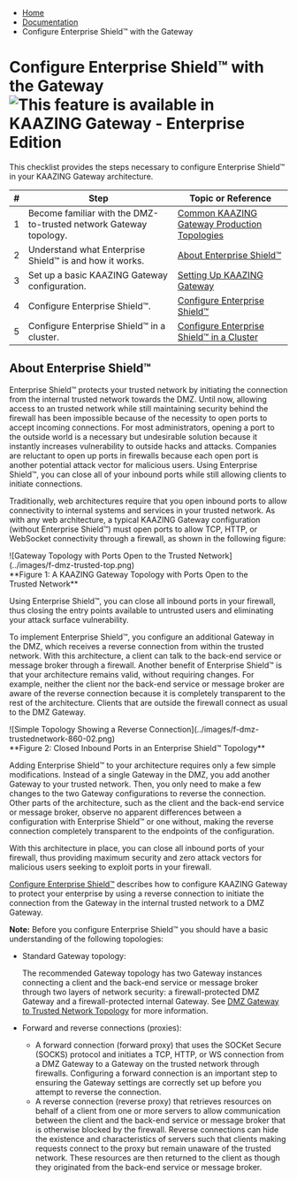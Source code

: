 -   [Home](../../index.md)
-   [Documentation](../index.md)
-   Configure Enterprise Shield&trade; with the Gateway

Configure Enterprise Shield&trade; with the Gateway ![This feature is available in KAAZING Gateway - Enterprise Edition](images/enterprise-feature.png)
==========================================================================================

This checklist provides the steps necessary to configure Enterprise Shield&trade; in your KAAZING Gateway architecture.

| \#  | Step                                                              | Topic or Reference                                                                                        |
|-----|-------------------------------------------------------------------|-----------------------------------------------------------------------------------------------------------|
| 1   | Become familiar with the DMZ-to-trusted network Gateway topology. | [Common KAAZING Gateway Production Topologies](../admin-reference/c_topologies.md#DMZ_to_Internal) |
| 2   | Understand what Enterprise Shield&trade; is and how it works.         | [About Enterprise Shield&trade;](#whatis)                                                                     |
| 3   | Set up a basic KAAZING Gateway configuration.                | [Setting Up KAAZING Gateway](../about/setup-guide.md)                                                                                      |
| 4   | Configure Enterprise Shield&trade;.                                   | [Configure Enterprise Shield&trade;](p_rc_config.md)                                                        |
| 5   | Configure Enterprise Shield&trade; in a cluster.                      | [Configure Enterprise Shield&trade; in a Cluster](p_rc_cluster.md)                                          |

<a name="whatis"></a>About Enterprise Shield&trade;
-----------------------------------------------

Enterprise Shield&trade; protects your trusted network by initiating the connection from the internal trusted network towards the DMZ. Until now, allowing access to an trusted network while still maintaining security behind the firewall has been impossible because of the necessity to open ports to accept incoming connections. For most administrators, opening a port to the outside world is a necessary but undesirable solution because it instantly increases vulnerability to outside hacks and attacks. Companies are reluctant to open up ports in firewalls because each open port is another potential attack vector for malicious users. Using Enterprise Shield&trade;, you can close all of your inbound ports while still allowing clients to initiate connections.

Traditionally, web architectures require that you open inbound ports to allow connectivity to internal systems and services in your trusted network. As with any web architecture, a typical KAAZING Gateway configuration (without Enterprise Shield&trade;) must open ports to allow TCP, HTTP, or WebSocket connectivity through a firewall, as shown in the following figure:

<figure style="margin-left:0px;">
![Gateway Topology with Ports Open to the Trusted Network](../images/f-dmz-trusted-top.png)
<figcaption>
**Figure 1: A KAAZING Gateway Topology with Ports Open to the Trusted Network**
</figcaption>
</figure>
Using Enterprise Shield&trade;, you can close all inbound ports in your firewall, thus closing the entry points available to untrusted users and eliminating your attack surface vulnerability.

To implement Enterprise Shield&trade;, you configure an additional Gateway in the DMZ, which receives a reverse connection from within the trusted network. With this architecture, a client can talk to the back-end service or message broker through a firewall. Another benefit of Enterprise Shield&trade; is that your architecture remains valid, without requiring changes. For example, neither the client nor the back-end service or message broker are aware of the reverse connection because it is completely transparent to the rest of the architecture. Clients that are outside the firewall connect as usual to the DMZ Gateway.

<figure style="margin-left:0px;">
![Simple Topology Showing a Reverse Connection](../images/f-dmz-trustednetwork-860-02.png)
<figcaption>
**Figure 2: Closed Inbound Ports in an Enterprise Shield&trade; Topology**
</figcaption>
</figure>
Adding Enterprise Shield&trade; to your architecture requires only a few simple modifications. Instead of a single Gateway in the DMZ, you add another Gateway to your trusted network. Then, you only need to make a few changes to the two Gateway configurations to reverse the connection. Other parts of the architecture, such as the client and the back-end service or message broker, observe no apparent differences between a configuration with Enterprise Shield&trade; or one without, making the reverse connection completely transparent to the endpoints of the configuration.

With this architecture in place, you can close all inbound ports of your firewall, thus providing maximum security and zero attack vectors for malicious users seeking to exploit ports in your firewall.

[Configure Enterprise Shield&trade;](p_rc_config.md) describes how to configure KAAZING Gateway to protect your enterprise by using a reverse connection to initiate the connection from the Gateway in the internal trusted network to a DMZ Gateway.

**Note:** Before you configure Enterprise Shield&trade; you should have a basic understanding of the following topologies: 
-   Standard Gateway topology:

    The recommended Gateway topology has two Gateway instances connecting a client and the back-end service or message broker through two layers of network security: a firewall-protected DMZ Gateway and a firewall-protected internal Gateway. See [DMZ Gateway to Trusted Network Topology](../admin-reference/c_topologies.md#DMZ_to_Internal) for more information.

-   Forward and reverse connections (proxies):
    -   A forward connection (forward proxy) that uses the SOCKet Secure (SOCKS) protocol and initiates a TCP, HTTP, or WS connection from a DMZ Gateway to a Gateway on the trusted network through firewalls. Configuring a forward connection is an important step to ensuring the Gateway settings are correctly set up before you attempt to reverse the connection.
    -   A reverse connection (reverse proxy) that retrieves resources on behalf of a client from one or more servers to allow communication between the client and the back-end service or message broker that is otherwise blocked by the firewall. Reverse connections can hide the existence and characteristics of servers such that clients making requests connect to the proxy but remain unaware of the trusted network. These resources are then returned to the client as though they originated from the back-end service or message broker.

</span>


